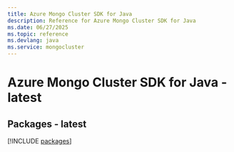```yaml
---
title: Azure Mongo Cluster SDK for Java
description: Reference for Azure Mongo Cluster SDK for Java
ms.date: 06/27/2025
ms.topic: reference
ms.devlang: java
ms.service: mongocluster
---
```

# Azure Mongo Cluster SDK for Java - latest
## Packages - latest
[!INCLUDE [packages](mongo-cluster-index.md)]
